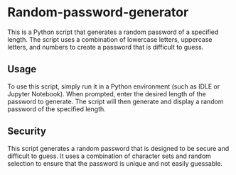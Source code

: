 # Random-password-generator
This is a Python script that generates a random password of a specified length. The script uses a combination of lowercase letters, uppercase letters, and numbers to create a password that is difficult to guess.

## Usage
To use this script, simply run it in a Python environment (such as IDLE or Jupyter Notebook). When prompted, enter the desired length of the password to generate. The script will then generate and display a random password of the specified length.

## Security
This script generates a random password that is designed to be secure and difficult to guess. It uses a combination of character sets and random selection to ensure that the password is unique and not easily guessable.

